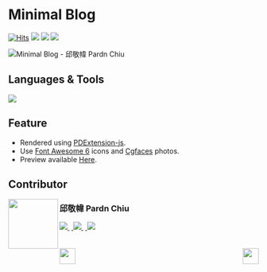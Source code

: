 # Minimal Blog

<a href="https://hits.sh/github.com/pardnchiu/minimal-blog/"><img alt="Hits" src="https://hits.sh/github.com/pardnchiu/minimal-blog.svg?label=Hit"/></a> <img src="https://img.shields.io/github/repo-size/pardnchiu/minimal-blog?label=Size"> <img src="https://img.shields.io/github/license/pardnchiu/minimal-blog?label=License"> <img src="https://img.shields.io/badge/Developer-邱敬幃%20Pardn%20Chiu-A374BF">

![Minimal Blog - 邱敬幃 Pardn Chiu](https://pardn.io/image/repo/minimal-blog.jpg)

## Languages & Tools

![](https://skillicons.dev/icons?i=html,css,sass,javascript,vscode)

## Feature

- Rendered using [PDExtension-js](https://github.com/pardnchiu/PDExtension-js).
- Use [Font Awesome 6](https://fontawesome.com/v6/search) icons and [Cgfaces](https://cgfaces.com) photos.
- Preview available [Here](https://pardnchiu.github.io/minimal-blog/).

## Contributor

<a href="https://pardn.io">
<img align="left" src="https://pardn.io/image/head-s.jpg" width="100" height="100">
</a>

### 邱敬幃 Pardn Chiu

<a href="mailto:mail@pardn.ltd">
<img src="https://pardn.io/image/mail.svg">
</a>&nbsp<a href="https://linkedin.com/in/pardnchiu">
<img src="https://skillicons.dev/icons?i=linkedin">
</a>&nbsp<a href="https://pardn.io/blog">
<img src="https://pardn.io/image/blog.svg">
</a>

<br>
<br>
<br>

<a href="https://github.com/pardnchiu/classic-blog">
<img align="left" src="https://pardn.io/image/left.svg" height="32">
</a>

<a href="https://github.com/pardnchiu/social-networking">
<img align="right" src="https://pardn.io/image/right.svg" height="32">
</a>



